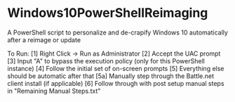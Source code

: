 # Windows10PowerShellReimaging
A PowerShell script to personalize and de-crapify Windows 10 automatically after a reimage or update

To Run:
[1] Right Click -> Run as Administrator
[2] Accept the UAC prompt
[3] Input "A" to bypass the execution policy (only for this PowerShell instance)
[4] Follow the initial set of on-screen prompts
[5] Everything else should be automatic after that
  [5a] Manually step through the Battle.net client install (if applicable)
[6] Follow through with post setup manual steps in "Remaining Manual Steps.txt"
